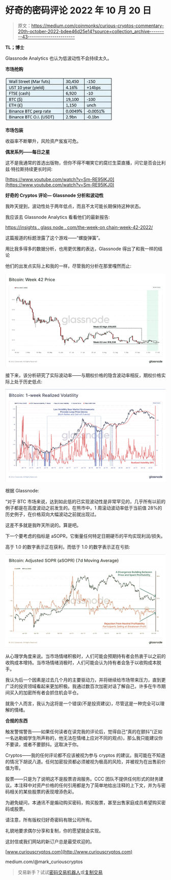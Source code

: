# 好奇的密码评论 2022 年 10 月 20 日

> 原文：<https://medium.com/coinmonks/curious-cryptos-commentary-20th-october-2022-bdee46d25e14?source=collection_archive---------43----------------------->

**TL；博士**

Glassnode Analytics 也认为低波动性不会持续太久。

**市场抢购**

![](img/2d3eca79133b394891b9415dc532c94b.png)

**市场包装**

收益率不断攀升，风险资产岌岌可危。

**偶发系列——每日之星**

这不是我通常的首选出版物，但你不得不嘲笑它的腐烂生菜直播，问它是否会比利兹·特拉斯持续更长时间:

[https://www.youtube.com/watch?v=Sm-RE95lKJ0](https://www.youtube.com/watch?v=Sm-RE95lKJ0)

**好奇的 Cryptos 评论— Glassnode 分析和波动性**

我昨天提到，波动性处于两年低点，而且不太可能长期保持这种状态。

我应该去 Glassnode Analytics 看看他们的最新报告:

[https://insights . glass node . com/the-week-on chain-week-42-2022/](https://insights.glassnode.com/the-week-onchain-week-42-2022/)

这篇报道的标题泄露了这个游戏——“螺旋弹簧”。

用比我多得多的数据分析，也用更优雅的表达，Glassnode 得出了和我一样的结论

他们的出发点实际上和我的一样，尽管我的分析在那里嘎然而止:

![](img/6fa5a0adcb3749a24bc49ec14ef4f1ba.png)

接下来，该分析研究了实际波动率——与期权价格的隐含波动率相反，期权价格实际上处于历史低点:

![](img/2e36a6bc3df17e431f74b140150f0939.png)

根据 Glassnode:

“对于 BTC 市场来说，达到如此低的已实现波动性是非常罕见的，几乎所有以前的例子都是在高度波动之前发生的。在熊市中，1 周滚动波动率低于当前值 28%的历史例子，在价格双向大幅波动之前就出现过。

这差不多就是我昨天所说的。算是吧。

下一个要考虑的指标是 aSOPR，它衡量任何特定日期硬币的平均实现利润/损失。

高于 1.0 的数字表示正在获利，而低于 1.0 的数字表示正在亏损:

![](img/2f8c194a4d36ab9fc23d7f9aaf813860.png)

从心理学角度来说。当市场情绪积极时，人们可能会预期持有者会热衷于以之前的收购成本增持。当市场情绪消极时，人们可能会认为持有者会急于以收购成本脱手。

我认为后一个因素是过去几个月的主要驱动力，并将继续给市场带来压力，直到更广泛的投资领域看起来更加积极。我通过数百次加密对话了解自己，许多在牛市期间买入的加密所有者会抓住机会平仓。

就我个人而言，我认为这将是一个错误(不是投资建议)，尽管这是一种完全可以理解的情绪。

**合规的东西**

触发警惕警告——如果任何读者在读完我的评论后，觉得自己“真的在颤抖”(正如一名达勒姆学生所声称的，他无法在情绪上应对不同的观点)，那么我只能建议你不要读，或者不要颤抖。这取决于你。

Cryptos——我的任何评论都不应该被视为参与 cryptos 的建议。我可能在不知道的情况下胡说八道。任何加密投资都必须被视为极高的风险，并被视为在出售前价值为零。

股票——只是为了说明这不是股票咨询服务。CCC 团队不提供任何形式的财务建议。本注释中对资产价格的任何引用都是为了简单地给出注释的上下文，并为与密码相关的某些股票的表现增添色彩。

为避免疑问，本通讯不是煽动购买密码，购买股票，甚至出售家庭成员希望购买密码或股票。

请注意，所有版权归好奇密码有限公司所有。

礼貌地要求偶尔分享和复制，你的愿望就会实现。

这封信或我们网站的新订户总是最受欢迎的。

[www.curiouscryptos.com](http://www.curiouscryptos.com)

medium.com/@mark_curiouscryptos

> 交易新手？试试[密码交易机器人](/coinmonks/crypto-trading-bot-c2ffce8acb2a)或[复制交易](/coinmonks/top-10-crypto-copy-trading-platforms-for-beginners-d0c37c7d698c)